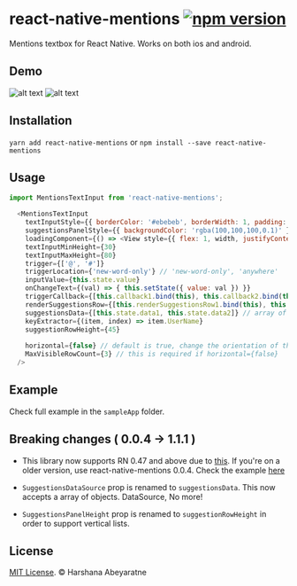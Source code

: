 # react-native-mentions [![npm version](https://badge.fury.io/js/react-native-mentions.svg)](https://badge.fury.io/js/react-native-mentions)
Mentions textbox for React Native. Works on both ios and android. 

## Demo

![alt text](screens/screen1.gif "Screenshots")
![alt text](screens/screen2.gif "Screenshots")

## Installation

```yarn add react-native-mentions```
or
```npm install --save react-native-mentions```

## Usage

```js
import MentionsTextInput from 'react-native-mentions';

  <MentionsTextInput
    textInputStyle={{ borderColor: '#ebebeb', borderWidth: 1, padding: 5, fontSize: 15 }}
    suggestionsPanelStyle={{ backgroundColor: 'rgba(100,100,100,0.1)' }}
    loadingComponent={() => <View style={{ flex: 1, width, justifyContent: 'center', alignItems: 'center' }}><ActivityIndicator /></View>}
    textInputMinHeight={30}
    textInputMaxHeight={80}
    trigger={['@', '#']}
    triggerLocation={'new-word-only'} // 'new-word-only', 'anywhere'
    inputValue={this.state.value}
    onChangeText={(val) => { this.setState({ value: val }) }}
    triggerCallback={[this.callback1.bind(this), this.callback2.bind(this)]}
    renderSuggestionsRow={[this.renderSuggestionsRow1.bind(this), this.renderSuggestionsRow2.bind(this)]}
    suggestionsData={[this.state.data1, this.state.data2]} // array of objects
    keyExtractor={(item, index) => item.UserName} 
    suggestionRowHeight={45}
          
    horizontal={false} // default is true, change the orientation of the list
    MaxVisibleRowCount={3} // this is required if horizontal={false}
  />
```

## Example 

Check full example in the `sampleApp` folder. 

## Breaking changes ( 0.0.4 -> 1.1.1 )

- This library now supports RN 0.47 and above due to [this](https://github.com/facebook/react-native/commit/bac84ce207a0466cec95626131063751eb48b964). If you're on a older version, use react-native-mentions 0.0.4. Check the example [here](https://github.com/harshq/react-native-mentions/tree/8f7156e35e2cdd9252cd518b3985eb2ddc613a54/sampleApp)

- `SuggestionsDataSource` prop is renamed to `suggestionsData`. This now accepts a array of objects. DataSource, No more!

- `SuggestionsPanelHeight` prop is renamed to `suggestionRowHeight` in order to support vertical lists. 


## License

[MIT License](http://opensource.org/licenses/mit-license.html). © Harshana Abeyaratne
